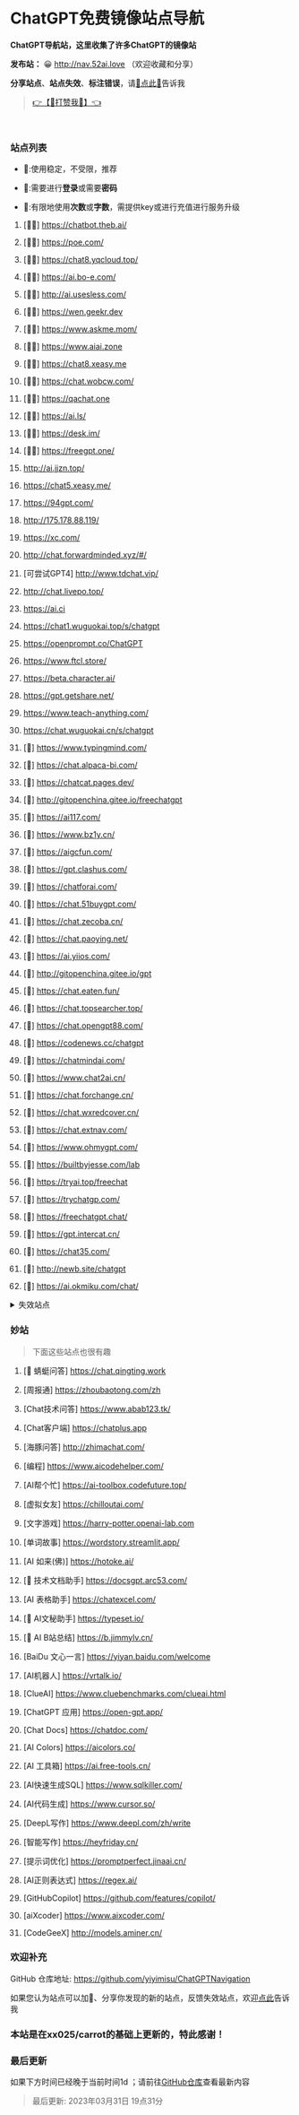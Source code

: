 # ChatGPT免费镜像站点导航
**ChatGPT导航站，这里收集了许多ChatGPT的镜像站**

**发布站：** 😀 http://nav.52ai.love  （欢迎收藏和分享）

**分享站点**、**站点失效**、**标注错误**，请[🌺点此🌺](https://github.com/yiyimisu/ChatGPTNavigation/issues)告诉我

> <a href="http://nav.52ai.love/static/wxzs/wxds.png" target="_blank"> 👉【🧡打赞我🧡】👈</a>


<br/>

### 站点列表

- 🧡:使用稳定，不受限，推荐

- 🔑:需要进行**登录**或需要**密码**
    <br/>
- 🚫:有限地使用**次数**或**字数**，需提供key或进行充值进行服务升级
     <br/>

[//]: # (下面是正常的站点)


1. [🧡🧡] https://chatbot.theb.ai/

2. [🔑🧡] https://poe.com/

3. [🧡🧡] https://chat8.yqcloud.top/

4. [🧡🧡] https://ai.bo-e.com/

5. [🧡🧡] http://ai.usesless.com/

6. [🧡🧡] https://wen.geekr.dev

7. [🧡🧡] https://www.askme.mom/

8. [🧡🧡] https://www.aiai.zone

9. [🧡🧡] https://chat8.xeasy.me

10. [🧡🧡] https://chat.wobcw.com/

11. [🧡🧡] https://qachat.one

12. [🧡🧡] https://ai.ls/

13. [🧡🧡] https://desk.im/

14. [🧡🧡] https://freegpt.one/

15.  http://ai.jjzn.top/

16.  https://chat5.xeasy.me/

17.  https://94gpt.com/

18.  http://175.178.88.119/

19.  https://xc.com/

20.  http://chat.forwardminded.xyz/#/

21. [可尝试GPT4] http://www.tdchat.vip/

22.  http://chat.livepo.top/

23.  https://ai.ci

24.  https://chat1.wuguokai.top/s/chatgpt

25.  https://openprompt.co/ChatGPT

26.  https://www.ftcl.store/

27.  https://beta.character.ai/

28.  https://gpt.getshare.net/

29.  https://www.teach-anything.com/

30.  https://chat.wuguokai.cn/s/chatgpt

31. [🔑] https://www.typingmind.com/

32. [🔑] https://chat.alpaca-bi.com/

33. [🚫] https://chatcat.pages.dev/

34. [🚫] http://gitopenchina.gitee.io/freechatgpt

35. [🚫] https://ai117.com/

36. [🔑] https://www.bz1y.cn/

37. [🚫] https://aigcfun.com/

38. [🔑] https://gpt.clashus.com/

39. [🚫] https://chatforai.com/

40. [🚫] https://chat.51buygpt.com/

41. [🚫] https://chat.zecoba.cn/

42. [🔑] https://chat.paoying.net/

43. [🚫] https://ai.yiios.com/

44. [🚫] http://gitopenchina.gitee.io/gpt

45. [🔑] https://chat.eaten.fun/

46. [🚫] https://chat.topsearcher.top/

47. [🔑] https://chat.opengpt88.com/

48. [🔑] https://codenews.cc/chatgpt

49. [🚫] https://chatmindai.com/

50. [🚫] https://www.chat2ai.cn/

51. [🚫] https://chat.forchange.cn/

52. [🔑] https://chat.wxredcover.cn/

53. [🚫] https://chat.extnav.com/

54. [🔑] https://www.ohmygpt.com/

55. [🔑] https://builtbyjesse.com/lab

56. [🚫] https://tryai.top/freechat

57. [🚫] https://trychatgp.com/

58. [🚫] https://freechatgpt.chat/

59. [🔑] https://gpt.intercat.cn/

60. [🚫] https://chat35.com/

61. [🚫] http://newb.site/chatgpt

62. [🚫] https://ai.okmiku.com/chat/



[//]: # (下面是失效的站点)

<details>
  <summary>失效站点</summary>


1.  https://openai.onenov.cn/
    <br/>

2.  http://openmao.com/
    <br/>

3.  https://chater.lanyun1103.top
    <br/>

4.  https://chat.yougan.cc/
    <br/>

5.  http://chatai.fyi/
    <br/>

6.  http://chat.apigpt.cn/
    <br/>

7.  https://vip.jjzn.top/
    <br/>

8.  https://chatmate.network/
    <br/>

9.  https://freegpt.one/
    <br/>

10.  https://freechatgpt.lol/
    <br/>

11.  https://fastgpt.app/
    <br/>

12.  https://chat.jingran.vip/
    <br/>

13.  http://itecheasy.com.cn/
    <br/>

14.  https://chatgpt.ddiu.io/
    <br/>

15.  https://chat.aigc-model.com/
    <br/>

16.  https://chatgpt.poshist.cn/
    <br/>

17.  https://www.chatsverse.xyz/
    <br/>

18.  https://ai.v2less.com/
    <br/>

19.  https://chatgpt.h7ml.cn/
    <br/>

20.  https://chat.tgbot.co/
    <br/>

21.  https://chat.ninvfeng.xyz/
    <br/>

22.  https://talk.xiu.ee/
    <br/>

23.  https://chat.sheepig.top/
    <br/>

24.  https://chatgpt.ddiu.me/
    <br/>

25.  https://chatgpt.lcc8.com/
    <br/>

26.  https://chat.uue.me/
    <br/>

27.  http://gpt.mxnf.store/
    <br/>

28.  https://chat.moyunav.com/
    <br/>

29.  https://www.askopenai.cn/
    <br/>

30.  https://gpt.h7ml.cn/
    <br/>

31.  https://askgptai.com/
    <br/>

32.  https://www.aitoolgpt.com/
    <br/>

33.  https://chatapi.qload.cn/
    <br/>

34.  https://chat-gpt.nikong.cn/
    <br/>

35.  https://chatgpt-flutter.h7ml.cn/
    <br/>

36.  https://www.cveoy.com/
    <br/>

37.  https://chat.h7ml.cn/
    <br/>

38.  https://freegpt.cc
    <br/>

39. [密码:openai] http://43.156.110.219:3002/ 
    <br/>


</details>

### 妙站

> 下面这些站点也很有趣


1. [🔑 蜻蜓问答] https://chat.qingting.work

2. [周报通] https://zhoubaotong.com/zh

3. [Chat技术问答] https://www.abab123.tk/

4. [Chat客户端] https://chatplus.app

5. [海豚问答] http://zhimachat.com/

6. [编程] https://www.aicodehelper.com/

7. [AI帮个忙] https://ai-toolbox.codefuture.top/

8. [虚拟女友] https://chilloutai.com/

9. [文字游戏] https://harry-potter.openai-lab.com

10. [单词故事] https://wordstory.streamlit.app/

11. [AI 如来(佛)] https://hotoke.ai/

12. [🔑 技术文档助手] https://docsgpt.arc53.com/

13. [AI 表格助手] https://chatexcel.com/

14. [🔑 AI文秘助手] https://typeset.io/

15. [🚫 AI B站总结] https://b.jimmylv.cn/

16. [BaiDu 文心一言] https://yiyan.baidu.com/welcome

17. [AI机器人] https://vrtalk.io/

18. [ClueAI] https://www.cluebenchmarks.com/clueai.html

19. [ChatGPT 应用] https://open-gpt.app/

20. [Chat Docs] https://chatdoc.com/

21. [AI Colors] https://aicolors.co/

22. [AI 工具箱] https://ai.free-tools.cn/

23. [AI快速生成SQL] https://www.sqlkiller.com/

24. [AI代码生成] https://www.cursor.so/

25. [DeepL写作] https://www.deepl.com/zh/write

26. [智能写作] https://heyfriday.cn/

27. [提示词优化] https://promptperfect.jinaai.cn/

28. [AI正则表达式] https://regex.ai/

29. [GitHubCopilot] https://github.com/features/copilot/

30. [aiXcoder] https://www.aixcoder.com/

31. [CodeGeeX] http://models.aminer.cn/



### 欢迎补充

GitHub 仓库地址: https://github.com/yiyimisu/ChatGPTNavigation

如果您认为站点可以加🧡、分享你发现的新的站点，反馈失效站点，欢迎[点此](https://github.com/yiyimisu/ChatGPTNavigation/issues)告诉我

### 本站是在**xx025/carrot**的基础上更新的，特此感谢！

### 最后更新

如果下方时间已经晚于当前时间1d ；请前往[GitHub仓库](https://github.com/yiyimisu/ChatGPTNavigation)查看最新内容
> 最后更新: 2023年03月31日 19点31分
